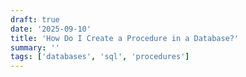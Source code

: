 ```yaml
---
draft: true
date: '2025-09-10'
title: 'How Do I Create a Procedure in a Database?'
summary: ''
tags: ['databases', 'sql', 'procedures']
---
```


